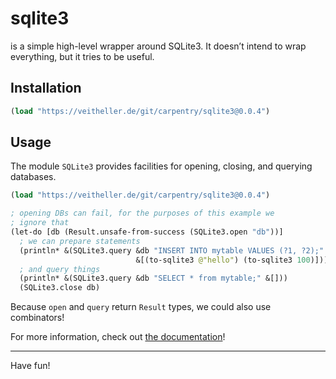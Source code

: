 # sqlite3

is a simple high-level wrapper around SQLite3. It doesn’t intend to wrap
everything, but it tries to be useful.

## Installation

```clojure
(load "https://veitheller.de/git/carpentry/sqlite3@0.0.4")
```

## Usage

The module `SQLite3` provides facilities for opening, closing, and querying
databases.

```clojure
(load "https://veitheller.de/git/carpentry/sqlite3@0.0.4")

; opening DBs can fail, for the purposes of this example we
; ignore that
(let-do [db (Result.unsafe-from-success (SQLite3.open "db"))]
  ; we can prepare statements
  (println* &(SQLite3.query &db "INSERT INTO mytable VALUES (?1, ?2);"
                            &[(to-sqlite3 @"hello") (to-sqlite3 100)]))
  ; and query things
  (println* &(SQLite3.query &db "SELECT * from mytable;" &[]))
  (SQLite3.close db)
```

Because `open` and `query` return `Result` types, we could also use
combinators!

For more information, check out [the
documentation](https://veitheller.de/sqlite3)!

<hr/>

Have fun!
